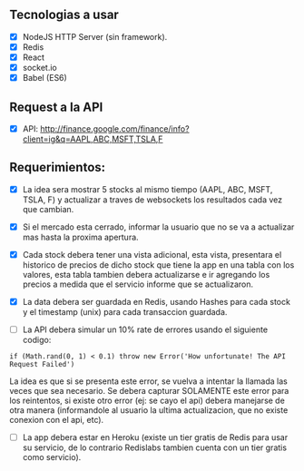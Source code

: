 ## Tecnologias a usar
- [x] NodeJS HTTP Server (sin framework).
- [x] Redis
- [x] React
- [x] socket.io
- [x] Babel (ES6)

## Request a la API
- [x] API: http://finance.google.com/finance/info?client=ig&q=AAPL,ABC,MSFT,TSLA,F

## Requerimientos:
- [x] La idea sera mostrar 5 stocks al mismo tiempo (AAPL, ABC, MSFT, TSLA, F) y actualizar a traves de websockets los resultados cada vez que cambian.

- [x] Si el mercado esta cerrado, informar la usuario que no se va a actualizar mas hasta la proxima apertura.

- [x] Cada stock debera tener una vista adicional, esta vista, presentara el historico de precios de dicho stock que tiene la app en una tabla con los valores, esta tabla tambien debera actualizarse e ir agregando los precios a medida que el servicio informe que se actualizaron.

- [x] La data debera ser guardada en Redis, usando Hashes para cada stock y el timestamp (unix) para cada transaccion guardada.

- [ ] La API debera simular un 10% rate de errores usando el siguiente codigo:

`if (Math.rand(0, 1) < 0.1) throw new Error('How unfortunate! The API Request Failed')`

La idea es que si se presenta este error, se vuelva a intentar la llamada las veces que sea necesario. Se debera capturar SOLAMENTE este error para los reintentos, si existe otro error (ej: se cayo el api) debera manejarse de otra manera (informandole al usuario la ultima actualizacion, que no existe conexion con el api, etc).

- [ ] La app debera estar en Heroku (existe un tier gratis de Redis para usar su servicio, de lo contrario Redislabs tambien cuenta con un tier gratis como servicio).
